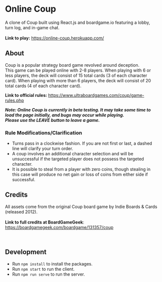 # Online Coup
A clone of Coup built using React.js and boardgame.io featuring a lobby, turn log, and in-game chat. <br><br>
**Link to play:** https://online-coup.herokuapp.com/

## About
Coup is a popular strategy board game revolved around deception. <br>
This game can be played online with 2-8 players. When playing with 6 or less players, the deck will consist of 15 total cards (3 of each character card). When playing with more than 6 players, the deck will consist of 20 total cards (4 of each character card). <br>

**Link to official rules:** https://www.ultraboardgames.com/coup/game-rules.php <br>

***Note: Online Coup is currently in beta testing. It may take some time to load the page initially, and bugs may occur while playing.***<br> 
***Please use the LEAVE button to leave a game.***

### Rule Modifications/Clarification
- Turns pass in a clockwise fashion. If you are not first or last, a dashed line will clarify your turn order.
- A coup involves an additional character selection and will be unsuccessful if the targeted player does not possess the targeted character. 
- It is possible to steal from a player with zero coins, though stealing in this case will produce no net gain or loss of coins from either side if successful.

## Credits
All assets come from the original Coup board game by Indie Boards & Cards (released 2012). <br><br>
**Link to full credits at BoardGameGeek**: https://boardgamegeek.com/boardgame/131357/coup

<br>

## Development
- Run ``npm install`` to install the packages.
- Run ``npm start`` to run the client.
- Run ``npm run serve`` to run the server.
